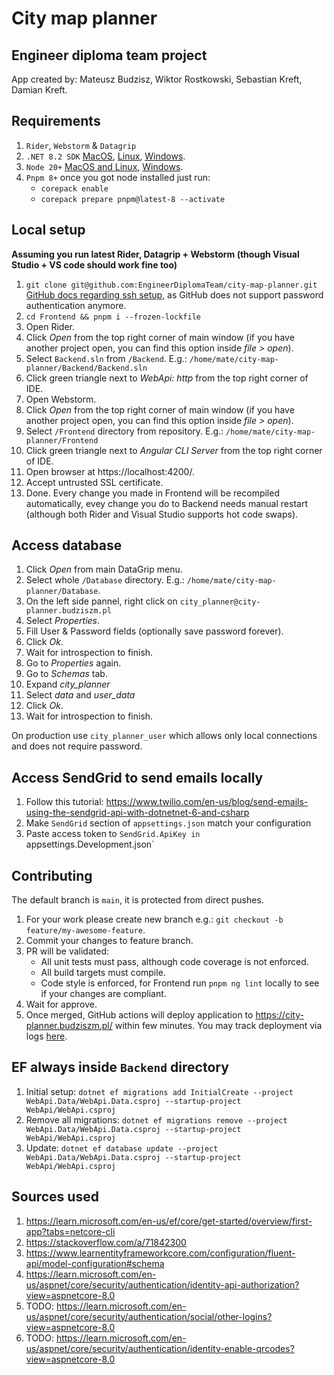 # City map planner
## Engineer diploma team project
App created by: Mateusz Budzisz, Wiktor Rostkowski, Sebastian Kreft, Damian Kreft.

## Requirements
1. `Rider`, `Webstorm` & `Datagrip` 
2. `.NET 8.2 SDK` [MacOS](https://learn.microsoft.com/pl-pl/dotnet/core/install/macos), [Linux](https://learn.microsoft.com/pl-pl/dotnet/core/install/linux), [Windows](https://learn.microsoft.com/pl-pl/dotnet/core/install/windows?tabs=net70).
3. `Node 20+` [MacOS and Linux](https://github.com/nvm-sh/nvm), [Windows](https://github.com/coreybutler/nvm-windows).
4. `Pnpm 8+` once you got node installed just run:
   - `corepack enable`
   - `corepack prepare pnpm@latest-8 --activate`

## Local setup
**Assuming you run latest Rider, Datagrip + Webstorm (though Visual Studio + VS code should work fine too)**

1. `git clone git@github.com:EngineerDiplomaTeam/city-map-planner.git` \
   [GitHub docs regarding ssh setup](https://docs.github.com/en/authentication/connecting-to-github-with-ssh/generating-a-new-ssh-key-and-adding-it-to-the-ssh-agent), as GitHub does not support password authentication anymore.
2. `cd Frontend && pnpm i --frozen-lockfile`
3. Open Rider.
4. Click *Open* from the top right corner of main window (if you have another project open, you can find this option inside *file > open*).
5. Select `Backend.sln` from `/Backend`. E.g.: `/home/mate/city-map-planner/Backend/Backend.sln`
6. Click green triangle next to *WebApi: http* from the top right corner of IDE.
7. Open Webstorm.
8. Click *Open* from the top right corner of main window (if you have another project open, you can find this option inside *file > open*).
9. Select `/Frontend` directory from repository. E.g.: `/home/mate/city-map-planner/Frontend`
10. Click green triangle next to *Angular CLI Server* from the top right corner of IDE.
11. Open browser at https://localhost:4200/.
12. Accept untrusted SSL certificate.
13. Done. Every change you made in Frontend will be recompiled automatically, evey change you do to Backend needs manual restart (although both Rider and Visual Studio supports hot code swaps).

## Access database
1. Click *Open* from main DataGrip menu.
2. Select whole `/Database` directory. E.g.: `/home/mate/city-map-planner/Database`.
3. On the left side pannel, right click on `city_planner@city-planner.budziszm.pl`
4. Select *Properties*.
5. Fill User & Password fields (optionally save password forever).
6. Click *Ok*.
7. Wait for introspection to finish.
8. Go to *Properties* again.
9. Go to *Schemas* tab.
10. Expand *city_planner*
11. Select *data* and *user_data*
12. Click *Ok*.
13. Wait for introspection to finish.

On production use `city_planner_user` which allows only local connections and does not require password.

## Access SendGrid to send emails locally
1. Follow this tutorial: https://www.twilio.com/en-us/blog/send-emails-using-the-sendgrid-api-with-dotnetnet-6-and-csharp
2. Make `SendGrid` section of `appsettings.json` match your configuration
3. Paste access token to `SendGrid.ApiKey in `appsettings.Development.json`

## Contributing
The default branch is `main`, it is protected from direct pushes.
1. For your work please create new branch e.g.: `git checkout -b feature/my-awesome-feature`.
2. Commit your changes to feature branch.
3. PR will be validated:
   - All unit tests must pass, although code coverage is not enforced.
   - All build targets must compile.
   - Code style is enforced, for Frontend run `pnpm ng lint` locally to see if your changes are compliant.
4. Wait for approve.
5. Once merged, GitHub actions will deploy application to https://city-planner.budziszm.pl/ within few minutes.
   You may track deployment via logs [here](https://github.com/EngineerDiplomaTeam/city-map-planner/actions).

## EF always inside `Backend` directory
1. Initial setup: `dotnet ef migrations add InitialCreate --project WebApi.Data/WebApi.Data.csproj --startup-project WebApi/WebApi.csproj`
2. Remove all migrations: `dotnet ef migrations remove --project WebApi.Data/WebApi.Data.csproj --startup-project WebApi/WebApi.csproj`
3. Update: `dotnet ef database update --project WebApi.Data/WebApi.Data.csproj --startup-project WebApi/WebApi.csproj`

## Sources used

1. https://learn.microsoft.com/en-us/ef/core/get-started/overview/first-app?tabs=netcore-cli
2. https://stackoverflow.com/a/71842300
3. https://www.learnentityframeworkcore.com/configuration/fluent-api/model-configuration#schema
4. https://learn.microsoft.com/en-us/aspnet/core/security/authentication/identity-api-authorization?view=aspnetcore-8.0
5. TODO: https://learn.microsoft.com/en-us/aspnet/core/security/authentication/social/other-logins?view=aspnetcore-8.0
6. TODO: https://learn.microsoft.com/en-us/aspnet/core/security/authentication/identity-enable-qrcodes?view=aspnetcore-8.0





